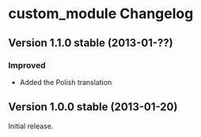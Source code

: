 custom_module Changelog
=======================

Version 1.1.0 stable (2013-01-??)
---------------------------------

### Improved
- Added the Polish translation


Version 1.0.0 stable (2013-01-20)
---------------------------------

Initial release.